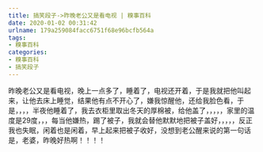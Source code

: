 ```yaml
---
title: 搞笑段子->昨晚老公又是看电视 | 糗事百科
date: 2020-01-02 00:31:42
urlname: 179a259084facc6751f68e96bcfb564a
tags: 
- 糗事百科
categories:
- 糗事百科
- 搞笑段子
---
```

昨晚老公又是看电视，晚上一点多了，睡着了，电视还开着，于是我就把他叫起来，让他去床上睡觉，结果他有点不开心了，嫌我惊醒他，还给我脸色看，于是，，，，半夜他睡着了，我去衣柜里取出冬天的厚棉被，给他盖了，，，，，家里的温度是29度，，，每当他嫌热，踢了被子，我就会替他默默地把被子盖好，，，，，反正我也失眠，闲着也是闲着，早上起来把被子收好，没想到老公醒来说的第一句话是，老婆，昨晚好热啊！！！！


